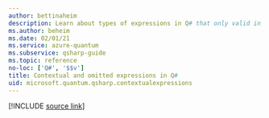 ```yaml
---
author: bettinaheim
description: Learn about types of expressions in Q# that only valid in certain contexts or that can be inferred automatically.
ms.author: beheim
ms.date: 02/01/21
ms.service: azure-quantum
ms.subservice: qsharp-guide
ms.topic: reference
no-loc: ['Q#', '$$v']
title: Contextual and omitted expressions in Q#
uid: microsoft.quantum.qsharp.contextualexpressions
---
```


<!---
# Contextual and omitted expressions in Q#
-->

[!INCLUDE [source link](~/includes/qsharp-language/Specifications/Language/3_Expressions/ContextualExpressions.md)]